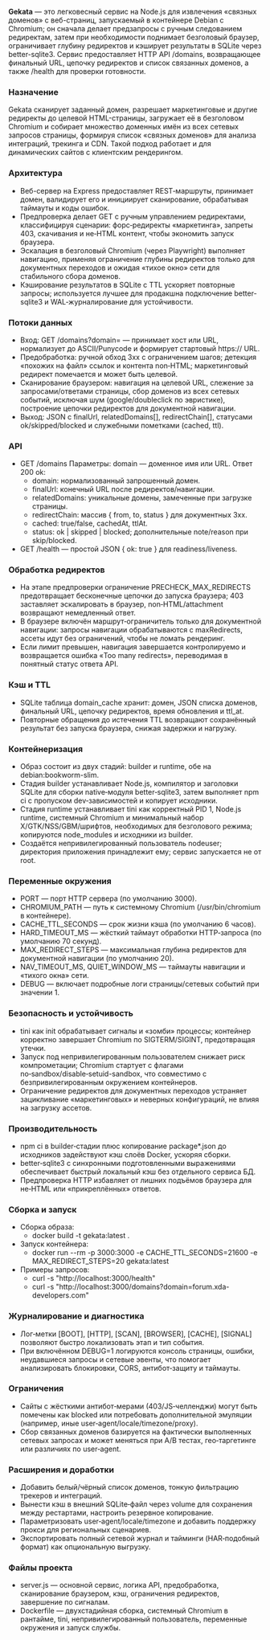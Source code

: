 **Gekata** — это легковесный сервис на Node.js для извлечения «связных доменов» с веб-страниц, запускаемый в контейнере Debian с Chromium; он сначала делает предзапросы с ручным следованием редиректам, затем при необходимости поднимает безголовый браузер, ограничивает глубину редиректов и кэширует результаты в SQLite через better-sqlite3. Сервис предоставляет HTTP API /domains, возвращающее финальный URL, цепочку редиректов и список связанных доменов, а также /health для проверки готовности.

### Назначение

Gekata сканирует заданный домен, разрешает маркетинговые и другие редиректы до целевой HTML-страницы, загружает её в безголовом Chromium и собирает множество доменных имён из всех сетевых запросов страницы, формируя список «связных доменов» для анализа интеграций, трекинга и CDN. Такой подход работает и для динамических сайтов с клиентским рендерингом.

### Архитектура

- Веб-сервер на Express предоставляет REST‑маршруты, принимает домен, валидирует его и инициирует сканирование, обрабатывая таймауты и коды ошибок.
- Предпроверка делает GET с ручным управлением редиректами, классифицируя сценарии: форс‑редиректы «маркетинга», запреты 403, скачивания и не‑HTML контент, чтобы экономить запуск браузера.
- Эскалация в безголовый Chromium (через Playwright) выполняет навигацию, применяя ограничение глубины редиректов только для документных переходов и ожидая «тихое окно» сети для стабильного сбора доменов.
- Кэширование результатов в SQLite с TTL ускоряет повторные запросы; используется лучшее для продакшна подключение better-sqlite3 и WAL‑журналирование для устойчивости.


### Потоки данных

- Вход: GET /domains?domain=<host> — принимает хост или URL, нормализует до ASCII/Punycode и формирует стартовый https:// URL.
- Предобработка: ручной обход 3xx с ограничением шагов; детекция «похожих на файл» ссылок и контента non‑HTML; маркетинговый редирект помечается и может быть целевой.
- Сканирование браузером: навигация на целевой URL, слежение за запросами/ответами страницы, сбор доменов из всех сетевых событий, исключая шум (google/doubleclick по эвристике), построение цепочки редиректов для документной навигации.
- Выход: JSON с finalUrl, relatedDomains[], redirectChain[], статусами ok/skipped/blocked и служебными пометками (cached, ttl).


### API

- GET /domains
Параметры: domain — доменное имя или URL.
Ответ 200 ok:
    - domain: нормализованный запрошенный домен.
    - finalUrl: конечный URL после редиректов/навигации.
    - relatedDomains: уникальные домены, замеченные при загрузке страницы.
    - redirectChain: массив { from, to, status } для документных 3xx.
    - cached: true/false, cachedAt, ttlAt.
    - status: ok | skipped | blocked; дополнительные note/reason при skip/blocked.
- GET /health — простой JSON { ok: true } для readiness/liveness.


### Обработка редиректов

- На этапе предпроверки ограничение PRECHECK_MAX_REDIRECTS предотвращает бесконечные цепочки до запуска браузера; 403 заставляет эскалировать в браузер, non‑HTML/attachment возвращают немедленный ответ.
- В браузере включён маршрут‑ограничитель только для документной навигации: запросы навигации обрабатываются с maxRedirects, ассеты идут без ограничений, чтобы не ломать рендеринг.
- Если лимит превышен, навигация завершается контролируемо и возвращается ошибка «Too many redirects», переводимая в понятный статус ответа API.


### Кэш и TTL

- SQLite таблица domain_cache хранит: домен, JSON списка доменов, финальный URL, цепочку редиректов, время обновления и ttl_at.
- Повторные обращения до истечения TTL возвращают сохранённый результат без запуска браузера, снижая задержки и нагрузку.


### Контейнеризация

- Образ состоит из двух стадий: builder и runtime, обе на debian:bookworm-slim.
- Стадия builder устанавливает Node.js, компилятор и заголовки SQLite для сборки native‑модуля better‑sqlite3, затем выполняет npm ci с пропуском dev‑зависимостей и копирует исходники.
- Стадия runtime устанавливает tini как корректный PID 1, Node.js runtime, системный Chromium и минимальный набор X/GTK/NSS/GBM/шрифтов, необходимых для безголового режима; копируются node_modules и исходники из builder.
- Создаётся непривилегированный пользователь nodeuser; директория приложения принадлежит ему; сервис запускается не от root.


### Переменные окружения

- PORT — порт HTTP сервера (по умолчанию 3000).
- CHROMIUM_PATH — путь к системному Chromium (/usr/bin/chromium в контейнере).
- CACHE_TTL_SECONDS — срок жизни кэша (по умолчанию 6 часов).
- HARD_TIMEOUT_MS — жёсткий таймаут обработки HTTP‑запроса (по умолчанию 70 секунд).
- MAX_REDIRECT_STEPS — максимальная глубина редиректов для документной навигации (по умолчанию 20).
- NAV_TIMEOUT_MS, QUIET_WINDOW_MS — таймауты навигации и «тихого окна» сети.
- DEBUG — включает подробные логи страницы/сетевых событий при значении 1.


### Безопасность и устойчивость

- tini как init обрабатывает сигналы и «зомби» процессы; контейнер корректно завершает Chromium по SIGTERM/SIGINT, предотвращая утечки.
- Запуск под непривилегированным пользователем снижает риск компрометации; Chromium стартует с флагами no‑sandbox/disable‑setuid-sandbox, что совместимо с безпривилегированным окружением контейнеров.
- Ограничение редиректов для документных переходов устраняет зацикливание «маркетинговых» и неверных конфигураций, не влияя на загрузку ассетов.


### Производительность

- npm ci в builder‑стадии плюс копирование package*.json до исходников задействуют кэш слоёв Docker, ускоряя сборки.
- better‑sqlite3 с синхронными подготовленными выражениями обеспечивает быстрый локальный кэш без отдельного сервиса БД.
- Предпроверка HTTP избавляет от лишних подъёмов браузера для не‑HTML или «прикреплённых» ответов.


### Сборка и запуск

- Сборка образа:
    - docker build -t gekata:latest .
- Запуск контейнера:
    - docker run --rm -p 3000:3000 -e CACHE_TTL_SECONDS=21600 -e MAX_REDIRECT_STEPS=20 gekata:latest
- Примеры запросов:
    - curl -s "http://localhost:3000/health"
    - curl -s "http://localhost:3000/domains?domain=forum.xda-developers.com"


### Журналирование и диагностика

- Лог‑метки [BOOT], [HTTP], [SCAN], [BROWSER], [CACHE], [SIGNAL] позволяют быстро локализовать этап и тип события.
- При включённом DEBUG=1 логируются консоль страницы, ошибки, неудавшиеся запросы и сетевые эвенты, что помогает анализировать блокировки, CORS, антибот‑защиту и таймауты.


### Ограничения

- Сайты с жёсткими антибот‑мерами (403/JS‑челленджи) могут быть помечены как blocked или потребовать дополнительной эмуляции (например, иные user‑agent/locale/timezone/proxy).
- Сбор связанных доменов базируется на фактически выполненных сетевых запросах и может меняться при A/B тестах, гео‑таргетинге или различиях по user‑agent.


### Расширения и доработки

- Добавить белый/чёрный список доменов, тонкую фильтрацию трекеров и интеграций.
- Вынести кэш в внешний SQLite‑файл через volume для сохранения между рестартами, настроить резервное копирование.
- Параметризовать user‑agent/locale/timezone и добавить поддержку прокси для региональных сценариев.
- Экспортировать полный сетевой журнал и тайминги (HAR‑подобный формат) как опциональную выгрузку.


### Файлы проекта

- server.js — основной сервис, логика API, предобработка, сканирование браузером, кэш, ограничения редиректов, завершение по сигналам.
- Dockerfile — двухстадийная сборка, системный Chromium в рантайме, tini, непривилегированный пользователь, переменные окружения и запуск службы.
